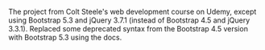 The project from Colt Steele's web development course on Udemy, except using Bootstrap 5.3 and jQuery 3.7.1 (instead of Bootstrap 4.5 and jQuery 3.3.1).
Replaced some deprecated syntax from the Bootstrap 4.5 version with Bootstrap 5.3 using the docs.
